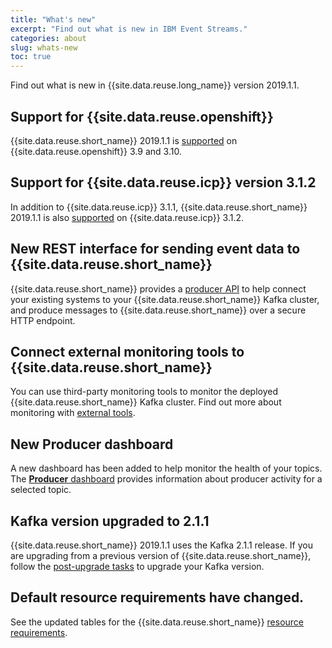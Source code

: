 ```yaml
---
title: "What's new"
excerpt: "Find out what is new in IBM Event Streams."
categories: about
slug: whats-new
toc: true
---
```


Find out what is new in {{site.data.reuse.long_name}} version 2019.1.1.


## Support for {{site.data.reuse.openshift}}

{{site.data.reuse.short_name}} 2019.1.1 is [supported](../../installing/prerequisites/#container-environment) on {{site.data.reuse.openshift}} 3.9 and 3.10.

## Support for {{site.data.reuse.icp}} version 3.1.2

In addition to {{site.data.reuse.icp}} 3.1.1, {{site.data.reuse.short_name}} 2019.1.1 is also [supported](../../installing/prerequisites/#container-environment) on {{site.data.reuse.icp}} 3.1.2.

## New REST interface for sending event data to {{site.data.reuse.short_name}}

{{site.data.reuse.short_name}} provides a [producer API](../../connecting/rest-api/) to help connect your existing systems to your {{site.data.reuse.short_name}} Kafka cluster, and produce messages to {{site.data.reuse.short_name}} over a secure HTTP endpoint.

## Connect external monitoring tools to {{site.data.reuse.short_name}}

You can use third-party monitoring tools to monitor the deployed {{site.data.reuse.short_name}} Kafka cluster. Find out more about monitoring with [external tools](../../administering/external-monitoring/).

## New Producer dashboard

A new dashboard has been added to help monitor the health of your topics. The [**Producer** dashboard](../../administering/topic-health/) provides information about producer activity for a selected topic.

## Kafka version upgraded to 2.1.1

{{site.data.reuse.short_name}} 2019.1.1 uses the Kafka 2.1.1 release. If you are upgrading from a previous version of {{site.data.reuse.short_name}}, follow the [post-upgrade tasks](../../installing/upgrading/#post-upgrade-tasks) to upgrade your Kafka version.

## Default resource requirements have changed.

See the updated tables for the {{site.data.reuse.short_name}} [resource requirements](../../installing/prerequisites/#helm-resource-requirements).


<!-- ## 2018.3.1 release

### Support for IBM Cloud Private on Linux on IBM Z

In addition to Linux® 64-bit (x86_64) systems, {{site.data.reuse.short_name}} 2018.3.1 and later is also [supported](../../installing/prerequisites/#container-environment) on Linux on IBM® Z systems.

### Support for IBM Cloud Private version 3.1.1

In addition to {{site.data.reuse.icp}} 3.1.0, {{site.data.reuse.short_name}} 2018.3.1 and later is also [supported](../../installing/prerequisites/#container-environment) on {{site.data.reuse.icp}} 3.1.1.

### Kafka version upgraded to 2.0.1

{{site.data.reuse.short_name}} 2018.3.1 uses the Kafka 2.0.1 release.

### Kafka Connect sink connector for IBM MQ

In addition to the {{site.data.reuse.kafka-connect-mq-source}}, the [{{site.data.reuse.kafka-connect-mq-sink}}](../../connecting/mq/sink/) is also availble to use with {{site.data.reuse.long_name}} 2018.3.1 and later.

### Support for Kafka quotas to allow clients to be throttled

You can [set Kafka quotas](../../administering/quotas/) to control the broker resources used by clients.

### New design for sample application

The UI for the [starter application](../../getting-started/generating-starter-app/) has been redesigned to have both the producer and the consumer on a single page.

### New Cluster Connection view with API Key generation and updated geo-replication flow

A new UI component helps obtain connection details (including certificates and API keys), access sample code snippets, and set up geo-replication (geo-replication is not available in {{site.data.reuse.ce_short}}). Log in to your {{site.data.reuse.short_name}} UI, and click **Connect to this cluster** on the right to access the new UI.

### Default resource requirements have changed

See the updated tables for the {{site.data.reuse.short_name}} [resource requirements](../../installing/prerequisites/#helm-resource-requirements).

### Documentation: Highlighting differences between versions

Any difference in features or behaviour between {{site.data.reuse.short_name}} releases is highlighted in the documentation using the following graphics:

- ![Event Streams 2018.3.1 icon](../../images/2018.3.1.svg "In Event Streams 2018.3.1.") Applicable to {{site.data.reuse.long_name}} 2018.3.1.
- ![Event Streams 2018.3.0 icon](../../images/2018.3.0.svg "In Event Streams 2018.3.0.") Applicable to {{site.data.reuse.long_name}} 2018.3.0.

## 2018.3.0 release

First GA release. -->
